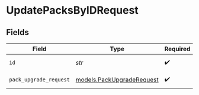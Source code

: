 # UpdatePacksByIDRequest


## Fields

| Field                                                        | Type                                                         | Required                                                     | Description                                                  |
| ------------------------------------------------------------ | ------------------------------------------------------------ | ------------------------------------------------------------ | ------------------------------------------------------------ |
| `id`                                                         | *str*                                                        | :heavy_check_mark:                                           | The <code>id</code> of the Pack to upgrade.                  |
| `pack_upgrade_request`                                       | [models.PackUpgradeRequest](../models/packupgraderequest.md) | :heavy_check_mark:                                           | PackUpgradeRequest object                                    |